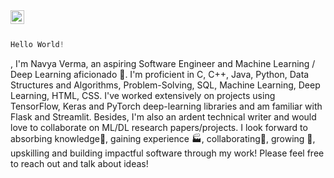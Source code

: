 

<a href="https://www.linkedin.com/in/navya-verma/">
  <img align="left" alt="Navya's LinkdeIn" width="22px" src="https://cdn.jsdelivr.net/npm/simple-icons@v3/icons/linkedin.svg" />
</a>

<br />
<br />

```javascript
Hello World!
``` 
, I'm Navya Verma, an aspiring Software Engineer and Machine Learning / Deep Learning aficionado 🚀.
I'm proficient in C, C++, Java, Python, Data Structures and Algorithms, Problem-Solving, SQL, Machine Learning, Deep Learning, HTML, CSS. I've worked extensively on projects using TensorFlow, Keras and PyTorch deep-learning libraries and am familiar with Flask and Streamlit. Besides, I'm also an ardent technical writer and would love to collaborate on ML/DL research papers/projects.
I look forward to absorbing knowledge🧠, gaining experience 🏭, collaborating🤝, growing 🌱, upskilling and building impactful software through my work!
Please feel free to reach out and talk about ideas!
